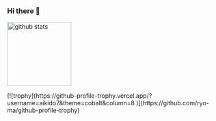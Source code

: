 ### Hi there 👋

<!--
**aikido7/aikido7** is a ✨ _special_ ✨ repository because its `README.md` (this file) appears on your GitHub profile.

Here are some ideas to get you started:

- 🔭 I’m currently working on ...
- 🌱 I’m currently learning ...
- 👯 I’m looking to collaborate on ...
- 🤔 I’m looking for help with ...
- 💬 Ask me about ...
- 📫 How to reach me: ...
- 😄 Pronouns: ...
- ⚡ Fun fact: ...

<p align="left"> 
  <img alt="Top Langs" height="150px" src="https://github-readme-stats.vercel.app/api/top-langs/?username=aikido7&layout=compact&count_private=true&show_icons=true&theme=cobalt" />
  <img alt="github stats" height="150px" src="https://github-readme-stats.vercel.app/api?username=aikido7&count_private=true&show_icons=true&show_icons=true&theme=cobalt" />
</p>
-->

<p align="left"> 
  <img alt="github stats" height="150px" src="https://github-readme-stats.vercel.app/api?username=aikido7&count_private=true&show_icons=true&show_icons=true&theme=cobalt" />
</p>
[![trophy](https://github-profile-trophy.vercel.app/?username=aikido7&theme=cobalt&column=8
)](https://github.com/ryo-ma/github-profile-trophy)


